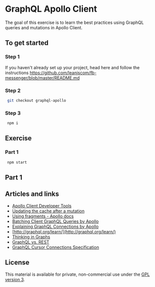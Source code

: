 # GraphQL Apollo Client

The goal of this exercise is to learn the best practices using GraphQL queries and mutations in Apollo Client.

## To get started

### Step 1

If you haven't already set up your project, head here and follow the instructions https://github.com/leanjscom/fb-messenger/blob/master/README.md

### Step 2

```sh
 git checkout graphql-apollo
```

### Step 3

```sh
 npm i
```

## Exercise

### Part 1

```sh
 npm start
```

## Part 1

## Articles and links

- [Apollo Client Developer Tools](https://chrome.google.com/webstore/detail/apollo-client-developer-t/jdkknkkbebbapilgoeccciglkfbmbnfm/related)
- [Updating the cache after a mutation](https://www.apollographql.com/docs/react/data/mutations/#updating-the-cache-after-a-mutation)
- [Using fragments - Apollo docs](https://www.apollographql.com/docs/react/data/fragments)
- [Batching Client GraphQL Queries by Apollo](https://www.apollographql.com/blog/batching-client-graphql-queries-a685f5bcd41b)
- [Explaining GraphQL Connections by Apollo](https://dev-blog.apollodata.com/explaining-graphql-connections-c48b7c3d6976)
- [http://graphql.org/learn/](http://graphql.org/learn/)
- [Thinking in Graphs](http://graphql.org/learn/thinking-in-graphs/)
- [GraphQL vs. REST](https://dev-blog.apollodata.com/graphql-vs-rest-5d425123e34b)
- [GraphQL Cursor Connections Specification](https://relay.dev/graphql/connections.htm)

## License

This material is available for private, non-commercial use under the [GPL version 3](http://www.gnu.org/licenses/gpl-3.0-standalone.html).
